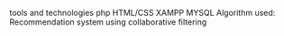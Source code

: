 tools and technologies
php
HTML/CSS
XAMPP
MYSQL
Algorithm used:
Recommendation system using collaborative filtering

